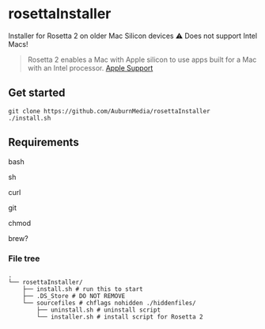 # rosettaInstaller
Installer for Rosetta 2 on older Mac Silicon devices ⚠️ Does not support Intel Macs!

> Rosetta 2 enables a Mac with Apple silicon to use apps built for a Mac with an Intel processor.
[Apple Support](https://support.apple.com/en-au/HT211861)

## Get started
```
git clone https://github.com/AuburnMedia/rosettaInstaller
./install.sh
```

## Requirements
bash

sh

curl

git

chmod

brew?

### File tree

```
.
└── rosettaInstaller/
    ├── install.sh # run this to start
    ├── .DS_Store # DO NOT REMOVE
    └── sourcefiles # chflags nohidden ./hiddenfiles/
        ├── uninstall.sh # uninstall script
        └── installer.sh # install script for Rosetta 2
```
